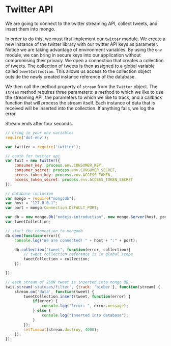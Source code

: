 Twitter API
===========
We are going to connect to the twitter streaming API, collect tweets, and insert
them into mongo.

In order to do this, we must first implement our `twitter` module. We create a
new instance of the twitter library with our twitter API keys as parameter.
Notice we are taking advantage of environment variables. By using the `env`
module, we can bring in secure keys into our application without compromising
their privacy. We open a connection that creates a collection of tweets. The
collection of tweets is then assigned to a global variable called
`tweetCollection`. This allows us access to the collection object outside
the newly created instance reference of the database.

We then call the method property of `stream` from the `Twitter` object. The
`stream` method requires three parameters: a method to which we like to use the
streaming API, the parameters to which we like to track, and a callback function
that will process the stream itself. Each instance of data that is received will 
be inserted into the collection. If anything fails, we log the error. 

Stream ends after four seconds.
```javascript
// bring in your env variables
require('dot-env');

var twitter = require('twitter');

// oauth for twitter api
var twit = new twitter({
	consumer_key: process.env.CONSUMER_KEY, 
	consumer_secret: process.env.CONSUMER_SECRET,
	access_token_key: process.env.ACCESS_TOKEN,
	access_token_secret: process.env.ACCESS_TOKEN_SECRET 
});

// database inclusion
var mongo = require("mongodb");
var host = "127.0.0.1";
var port = mongo.Connection.DEFAULT_PORT;

var db = new mongo.Db("nodejs-introduction", new mongo.Server(host, port, {}), {safe: true});
var tweetCollection;

// start the connection to mongodb
db.open(function(error){
	console.log("We are connected! " + host + ":" + port);

	db.collection("tweet", function(error, collection){
		// tweet collection reference is in global scope
		tweetCollection = collection;
	});

});

// each stream of JSON tweet is inserted into mongo DB -
twit.stream('statuses/filter', {track: 'bieber'}, function(stream) {
	stream.on('data', function(tweet) {
		tweetCollection.insert(tweet, function(error) {
			if(error) {
				console.log("Error: ", error.message);
			} else {
				console.log("Inserted into database");
			}
		});
		setTimeout(stream.destroy, 4000);
	});
});
```
